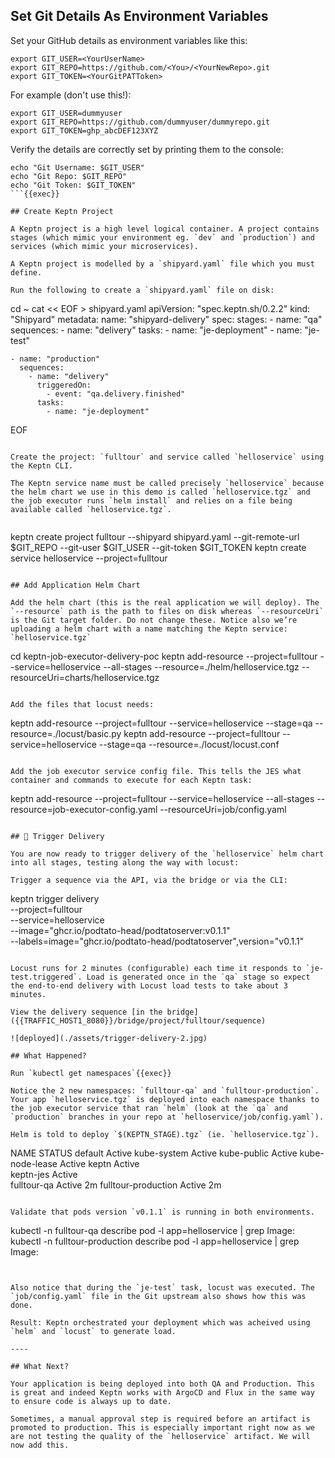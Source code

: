 ## Set Git Details As Environment Variables

Set your GitHub details as environment variables like this:

```
export GIT_USER=<YourUserName>
export GIT_REPO=https://github.com/<You>/<YourNewRepo>.git
export GIT_TOKEN=<YourGitPATToken>
```

For example (don't use this!):

```
export GIT_USER=dummyuser
export GIT_REPO=https://github.com/dummyuser/dummyrepo.git
export GIT_TOKEN=ghp_abcDEF123XYZ
```

Verify the details are correctly set by printing them to the console:

```
echo "Git Username: $GIT_USER"
echo "Git Repo: $GIT_REPO"
echo "Git Token: $GIT_TOKEN"
```{{exec}}

## Create Keptn Project

A Keptn project is a high level logical container. A project contains stages (which mimic your environment eg. `dev` and `production`) and services (which mimic your microservices).

A Keptn project is modelled by a `shipyard.yaml` file which you must define.

Run the following to create a `shipyard.yaml` file on disk:

```
cd ~
cat << EOF > shipyard.yaml
apiVersion: "spec.keptn.sh/0.2.2"
kind: "Shipyard"
metadata:
  name: "shipyard-delivery"
spec:
  stages:
    - name: "qa"
      sequences:
        - name: "delivery"
          tasks:
            - name: "je-deployment"
            - name: "je-test"

    - name: "production"
      sequences:
        - name: "delivery"
          triggeredOn:
            - event: "qa.delivery.finished"
          tasks:
            - name: "je-deployment"
EOF
```{{exec}}

Create the project: `fulltour` and service called `helloservice` using the Keptn CLI.

The Keptn service name must be called precisely `helloservice` because the helm chart we use in this demo is called `helloservice.tgz` and the job executor runs `helm install` and relies on a file being available called `helloservice.tgz`.


```
keptn create project fulltour --shipyard shipyard.yaml --git-remote-url $GIT_REPO --git-user $GIT_USER --git-token $GIT_TOKEN
keptn create service helloservice --project=fulltour
```{{exec}}

## Add Application Helm Chart

Add the helm chart (this is the real application we will deploy). The `--resource` path is the path to files on disk whereas `--resourceUri` is the Git target folder. Do not change these. Notice also we’re uploading a helm chart with a name matching the Keptn service: `helloservice.tgz`

```
cd keptn-job-executor-delivery-poc
keptn add-resource --project=fulltour --service=helloservice --all-stages --resource=./helm/helloservice.tgz --resourceUri=charts/helloservice.tgz
```{{exec}}

Add the files that locust needs:

```
keptn add-resource --project=fulltour --service=helloservice --stage=qa --resource=./locust/basic.py
keptn add-resource --project=fulltour --service=helloservice --stage=qa --resource=./locust/locust.conf
```{{exec}}

Add the job executor service config file. This tells the JES what container and commands to execute for each Keptn task:

```
keptn add-resource --project=fulltour --service=helloservice --all-stages --resource=job-executor-config.yaml --resourceUri=job/config.yaml
```{{exec}}

## 🎉 Trigger Delivery

You are now ready to trigger delivery of the `helloservice` helm chart into all stages, testing along the way with locust:

Trigger a sequence via the API, via the bridge or via the CLI:

```
keptn trigger delivery \
--project=fulltour \
--service=helloservice \
--image="ghcr.io/podtato-head/podtatoserver:v0.1.1" \
--labels=image="ghcr.io/podtato-head/podtatoserver",version="v0.1.1"
```{{exec}}

Locust runs for 2 minutes (configurable) each time it responds to `je-test.triggered`. Load is generated once in the `qa` stage so expect the end-to-end delivery with Locust load tests to take about 3 minutes.

View the delivery sequence [in the bridge]({{TRAFFIC_HOST1_8080}}/bridge/project/fulltour/sequence)

![deployed](./assets/trigger-delivery-2.jpg)

## What Happened?

Run `kubectl get namespaces`{{exec}}

Notice the 2 new namespaces: `fulltour-qa` and `fulltour-production`. Your app `helloservice.tgz` is deployed into each namespace thanks to the job executor service that ran `helm` (look at the `qa` and `production` branches in your repo at `helloservice/job/config.yaml`).

Helm is told to deploy `$(KEPTN_STAGE).tgz` (ie. `helloservice.tgz`).

```
NAME                  STATUS
default               Active
kube-system           Active
kube-public           Active
kube-node-lease       Active 
keptn                 Active  
keptn-jes             Active   
fulltour-qa           Active   2m
fulltour-production   Active   2m
```

Validate that pods version `v0.1.1` is running in both environments.

```
kubectl -n fulltour-qa describe pod -l app=helloservice | grep Image:
kubectl -n fulltour-production describe pod -l app=helloservice | grep Image:
```{{exec}}


Also notice that during the `je-test` task, locust was executed. The `job/config.yaml` file in the Git upstream also shows how this was done.

Result: Keptn orchestrated your deployment which was acheived using `helm` and `locust` to generate load.

----

## What Next?

Your application is being deployed into both QA and Production. This is great and indeed Keptn works with ArgoCD and Flux in the same way to ensure code is always up to date.

Sometimes, a manual approval step is required before an artifact is promoted to production. This is especially important right now as we are not testing the quality of the `helloservice` artifact. We will now add this.
